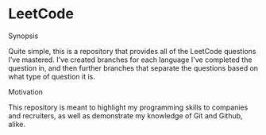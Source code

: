 # LeetCode


Synopsis

Quite simple, this is a repository that provides all of the LeetCode questions I’ve mastered. I've created branches for each language I've completed the question in, and then further branches that separate the questions based on what type of question it is. 

Motivation

This repository is meant to highlight my programming skills to companies and recruiters, as well as demonstrate my knowledge of Git and Github, alike. 
